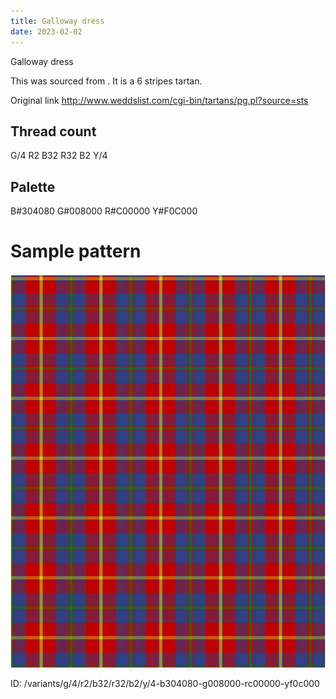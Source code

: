 ```yaml
---
title: Galloway dress
date: 2023-02-02
---
```

Galloway dress

This was sourced from <no value>.  It is a 6 stripes tartan.

Original link http://www.weddslist.com/cgi-bin/tartans/pg.pl?source=sts

## Thread count
G/4 R2 B32 R32 B2 Y/4

## Palette
B#304080 G#008000 R#C00000 Y#F0C000

# Sample pattern

![Tartan detail](tartan.png "G/4 R2 B32 R32 B2 Y/4 tartan")

ID: /variants/g/4/r2/b32/r32/b2/y/4-b304080-g008000-rc00000-yf0c000